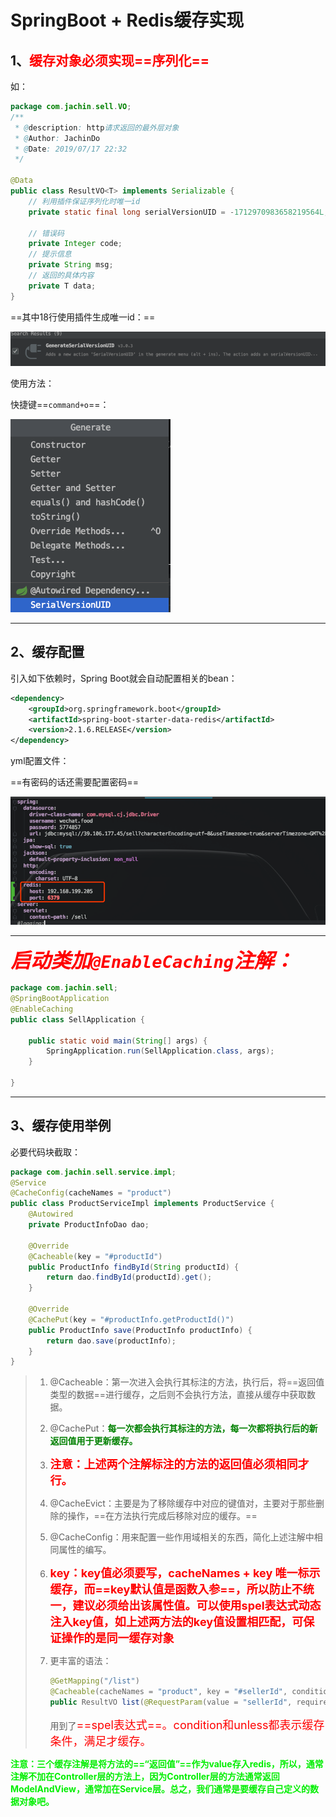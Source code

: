 # SpringBoot + Redis缓存实现



## 1、<font color='red'>缓存对象必须实现==序列化==</font>

如：

```java
package com.jachin.sell.VO;
/**
 * @description: http请求返回的最外层对象
 * @Author: JachinDo
 * @Date: 2019/07/17 22:32
 */

@Data
public class ResultVO<T> implements Serializable {
    // 利用插件保证序列化时唯一id
    private static final long serialVersionUID = -1712970983658219564L;

    // 错误码
    private Integer code;
    // 提示信息
    private String msg;
    // 返回的具体内容
    private T data;
}
```



==其中18行使用插件生成唯一id：==

![image-20190828143814803](../PicSource/image-20190828143814803.png)

使用方法：

快捷键==`command+o`==：

![image-20190828143932709](../PicSource/image-20190828143932709.png)



------



## 2、缓存配置

引入如下依赖时，Spring Boot就会自动配置相关的bean：

```xml
<dependency>
    <groupId>org.springframework.boot</groupId>
    <artifactId>spring-boot-starter-data-redis</artifactId>
    <version>2.1.6.RELEASE</version>
</dependency>
```



yml配置文件：

==有密码的话还需要配置密码==

![image-20190828144031175](../PicSource/image-20190828144031175.png)

------



***<font color='red' size=6>启动类加`@EnableCaching`注解：</font>***

```java
package com.jachin.sell;
@SpringBootApplication
@EnableCaching
public class SellApplication {

    public static void main(String[] args) {
        SpringApplication.run(SellApplication.class, args);
    }

}
```

------



## 3、缓存使用举例



必要代码块截取：

```java
package com.jachin.sell.service.impl;
@Service
@CacheConfig(cacheNames = "product")
public class ProductServiceImpl implements ProductService {
    @Autowired
    private ProductInfoDao dao;
  
    @Override
    @Cacheable(key = "#productId")
    public ProductInfo findById(String productId) {
        return dao.findById(productId).get();
    }
  
    @Override
    @CachePut(key = "#productInfo.getProductId()")
    public ProductInfo save(ProductInfo productInfo) {
        return dao.save(productInfo);
    }
}
```



> 1. @Cacheable：第一次进入会执行其标注的方法，执行后，将==返回值类型的数据==进行缓存，之后则不会执行方法，直接从缓存中获取数据。
>
> 2. @CachePut：**<font color='green'>每一次都会执行其标注的方法，每一次都将执行后的新返回值用于更新缓存。</font>**
>
> 3. <font color='red' size=4>**注意：上述两个注解标注的方法的返回值必须相同才行。**</font>
>
> 4. @CacheEvict：主要是为了移除缓存中对应的键值对，主要对于那些删除的操作，==在方法执行完成后移除对应的缓存。==
>
> 5. @CacheConfig：用来配置一些作用域相关的东西，简化上述注解中相同属性的编写。
>
> 6. **<font color='red' size=4>key：key值必须要写，cacheNames + key 唯一标示缓存，而==key默认值是函数入参==，所以防止不统一，建议必须给出该属性值。可以使用spel表达式动态注入key值，如上述两方法的key值设置相匹配，可保证操作的是同一缓存对象</font>**
>
> 7. 更丰富的语法：
>
>    ```java
>    @GetMapping("/list")
>    @Cacheable(cacheNames = "product", key = "#sellerId", condition = "#sellerId.length() > 3", unless = "#result.getCode() != 0")
>    public ResultVO list(@RequestParam(value = "sellerId", required = false) String sellerId) {}
>    ```
>
>    用到了<font color='red' size=4>==spel表达式==。condition和unless都表示缓存条件，满足才缓存。</font>



**<font color='gree'>注意：三个缓存注解是将方法的==“返回值”==作为value存入redis，所以，通常注解不加在Controller层的方法上，因为Controller层的方法通常返回ModelAndView，通常加在Service层。总之，我们通常是要缓存自己定义的数据对象吧。</font>**


